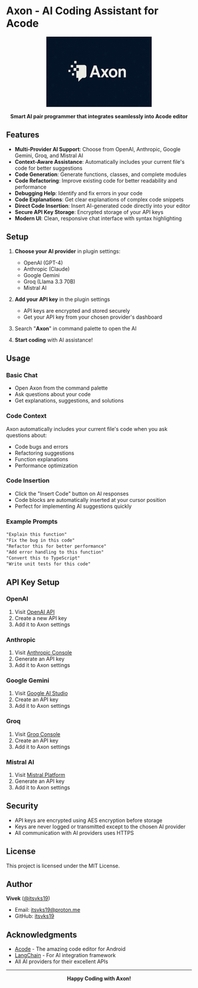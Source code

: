 # Axon - AI Coding Assistant for Acode

<div align="center">
  <img src="banner.png" alt="Axon Banner" height="190"/>
  
  **Smart AI pair programmer that integrates seamlessly into Acode editor**
</div>

## Features

- **Multi-Provider AI Support**: Choose from OpenAI, Anthropic, Google Gemini, Groq, and Mistral AI
- **Context-Aware Assistance**: Automatically includes your current file's code for better suggestions
- **Code Generation**: Generate functions, classes, and complete modules
- **Code Refactoring**: Improve existing code for better readability and performance
- **Debugging Help**: Identify and fix errors in your code
- **Code Explanations**: Get clear explanations of complex code snippets
- **Direct Code Insertion**: Insert AI-generated code directly into your editor
- **Secure API Key Storage**: Encrypted storage of your API keys
- **Modern UI**: Clean, responsive chat interface with syntax highlighting

## Setup

1. **Choose your AI provider** in plugin settings:
   - OpenAI (GPT-4)
   - Anthropic (Claude)
   - Google Gemini
   - Groq (Llama 3.3 70B)
   - Mistral AI

2. **Add your API key** in the plugin settings
   - API keys are encrypted and stored securely
   - Get your API key from your chosen provider's dashboard

3. Search "**Axon**" in command palette to open the AI

4. **Start coding** with AI assistance!

## Usage

### Basic Chat
- Open Axon from the command palette
- Ask questions about your code
- Get explanations, suggestions, and solutions

### Code Context
Axon automatically includes your current file's code when you ask questions about:
- Code bugs and errors
- Refactoring suggestions
- Function explanations
- Performance optimization

### Code Insertion
- Click the "Insert Code" button on AI responses
- Code blocks are automatically inserted at your cursor position
- Perfect for implementing AI suggestions quickly

### Example Prompts
```
"Explain this function"
"Fix the bug in this code"
"Refactor this for better performance"
"Add error handling to this function"
"Convert this to TypeScript"
"Write unit tests for this code"
```

## API Key Setup

### OpenAI
1. Visit [OpenAI API](https://platform.openai.com/api-keys)
2. Create a new API key
3. Add it to Axon settings

### Anthropic
1. Visit [Anthropic Console](https://console.anthropic.com/settings/keys)
2. Generate an API key
3. Add it to Axon settings

### Google Gemini
1. Visit [Google AI Studio](https://aistudio.google.com/app/apikey)
2. Create an API key
3. Add it to Axon settings

### Groq
1. Visit [Groq Console](https://console.groq.com/keys)
2. Create an API key
3. Add it to Axon settings

### Mistral AI
1. Visit [Mistral Platform](https://console.mistral.ai/api-keys)
2. Generate an API key
3. Add it to Axon settings

## Security

- API keys are encrypted using AES encryption before storage
- Keys are never logged or transmitted except to the chosen AI provider
- All communication with AI providers uses HTTPS

## License

This project is licensed under the MIT License.

## Author

**Vivek** ([@itsvks19](https://github.com/itsvks19))
- Email: itsvks19@proton.me
- GitHub: [itsvks19](https://github.com/itsvks19)

## Acknowledgments

- [Acode](https://acode.app) - The amazing code editor for Android
- [LangChain](https://langchain.com) - For AI integration framework
- All AI providers for their excellent APIs

---

<div align="center">
  <strong>Happy Coding with Axon!</strong>
</div>
